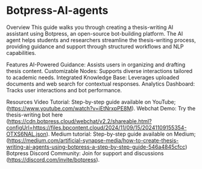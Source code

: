 # Botpress-AI-agents
Overview
This guide walks you through creating a thesis-writing AI assistant using Botpress, an open-source bot-building platform. The AI agent helps students and researchers streamline the thesis-writing process, providing guidance and support through structured workflows and NLP capabilities.

Features
AI-Powered Guidance: Assists users in organizing and drafting thesis content.
Customizable Nodes: Supports diverse interactions tailored to academic needs.
Integrated Knowledge Base: Leverages uploaded documents and web search for contextual responses.
Analytics Dashboard: Tracks user interactions and bot performance.

Resources
Video Tutorial: Step-by-step guide available on YouTube;(https://www.youtube.com/watch?v=iEtNrxpPE8M).
Webchat Demo: Try the thesis-writing bot here (https://cdn.botpress.cloud/webchat/v2.2/shareable.html?configUrl=https://files.bpcontent.cloud/2024/11/09/15/20241109155354-OTXS6NAL.json).
Medium tutorial: Step-by-step guide available on Medium; (https://medium.com/artificial-synapse-media/how-to-create-thesis-writing-ai-agents-using-botpress-a-step-by-step-guide-546a4845cfcc)
Botpress Discord Community: Join for support and discussions (https://discord.com/invite/botpress).
